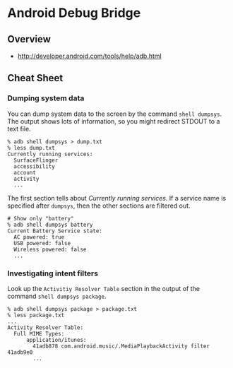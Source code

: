 # Android Debug Bridge

## Overview

* <http://developer.android.com/tools/help/adb.html>

## Cheat Sheet

### Dumping system data

You can dump system data to the screen by the command `shell dumpsys`. The output shows lots of information, so you might redirect STDOUT to a text file.

    % adb shell dumpsys > dump.txt
    % less dump.txt
    Currently running services:
      SurfaceFlinger
      accessibility
      account
      activity
      ...

The first section tells about _Currently running services_. If a service name is specified after `dumpsys`, then the other sections are filtered out.

    # Show only "battery"
    % adb shell dumpsys battery
    Current Battery Service state:
      AC powered: true
      USB powered: false
      Wireless powered: false
      ...

### Investigating intent filters

Look up the `Activitiy Resolver Table` section in the output of the command `shell dumpsys package`.

    % adb shell dumpsys package > package.txt
    % less package.txt
    ...
    Activity Resolver Table:
      Full MIME Types:
          application/itunes:
            41adb878 com.android.music/.MediaPlaybackActivity filter 41adb9e0
            ...

